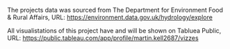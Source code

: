 The projects data was sourced from The Department for Environment Food & Rural Affairs, URL: https://environment.data.gov.uk/hydrology/explore

All visualistations of this project have and will be shown on Tabluea Public, URL: https://public.tableau.com/app/profile/martin.kell2687/vizzes


